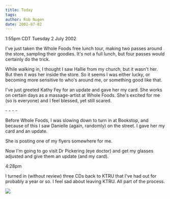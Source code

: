 ```yaml
---
title: Today
tags: 
author: Rob Nugen
date: 2002-07-02
---
```


<p class=date>1:55pm CDT Tuesday 2 July 2002</p>

<p>I've just taken the Whole Foods free lunch tour, making two passes
around the store, sampling their goodies.  It's not a full lunch, but
four passes would certainly do the trick.</p>

<p>While walking in, I thought I saw Hallie from my church, but it
wasn't her.  But then it <em>was</em> her inside the store.  So it
seems I was either lucky, or becoming more sensitive to who's around
me, or something good like that.</p>

<p>I've just greeted Kathy Fey for an update and gave her my card.
She works on certain days as a massage-artist at Whole Foods. She's
excited for me (so is everyone) and I feel blessed, yet still
scared.</p>

<p>- - - -</p>

<p>Before Whole Foods, I was slowing down to turn in at Bookstop, and
because of this I saw Danielle (again, randomly) on the street.  I
gave her my card and an update.</p>

<p>She is posting one of my flyers somewhere for me.</p>

<p>Now I'm going to go visit Dr Pickering (eye doctor) and get my
glasses adjusted and give them an update (and my card).</p>

<p class=date>4:28pm</p>

<p>I turned in (without review) three CDs back to KTRU that I've had
out for probably a year or so.  I feel sad about leaving KTRU.  All
part of the process.</p>

<p><img src="/images/rob/wL-ROB.gif"/></p>
